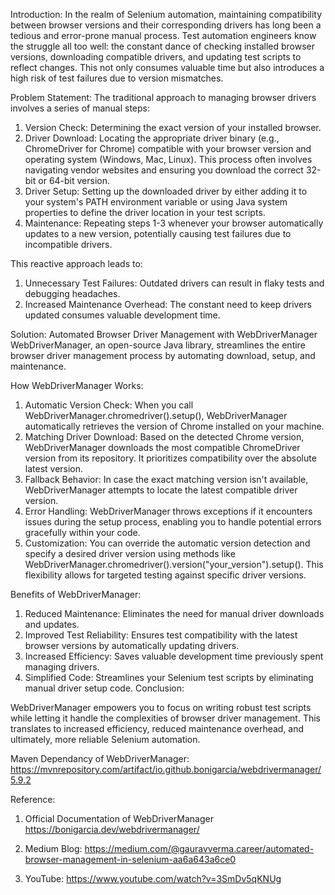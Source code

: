 
Introduction:
In the realm of Selenium automation, maintaining compatibility between browser versions and their corresponding drivers has long been a tedious and error-prone manual process. Test automation engineers know the struggle all too well: the constant dance of checking installed browser versions, downloading compatible drivers, and updating test scripts to reflect changes. This not only consumes valuable time but also introduces a high risk of test failures due to version mismatches.


Problem Statement:
The traditional approach to managing browser drivers involves a series of manual steps:
1. Version Check: Determining the exact version of your installed browser.
2. Driver Download: Locating the appropriate driver binary (e.g., ChromeDriver for Chrome) compatible with your browser version and operating system (Windows, Mac, Linux). This process often involves navigating vendor websites and ensuring you download the correct 32-bit or 64-bit version.
3. Driver Setup: Setting up the downloaded driver by either adding it to your system's PATH environment variable or using Java system properties to define the driver location in your test scripts.
4. Maintenance: Repeating steps 1-3 whenever your browser automatically updates to a new version, potentially causing test failures due to incompatible drivers.

This reactive approach leads to:
1. Unnecessary Test Failures: Outdated drivers can result in flaky tests and debugging headaches.
2. Increased Maintenance Overhead: The constant need to keep drivers updated consumes valuable development time.

Solution: Automated Browser Driver Management with WebDriverManager
WebDriverManager, an open-source Java library, streamlines the entire browser driver management process by automating download, setup, and maintenance.

How WebDriverManager Works:
1. Automatic Version Check: When you call WebDriverManager.chromedriver().setup(), WebDriverManager automatically retrieves the version of Chrome installed on your machine.
2. Matching Driver Download: Based on the detected Chrome version, WebDriverManager downloads the most compatible ChromeDriver version from its repository. It prioritizes compatibility over the absolute latest version.
3. Fallback Behavior: In case the exact matching version isn't available, WebDriverManager attempts to locate the latest compatible driver version.
4. Error Handling: WebDriverManager throws exceptions if it encounters issues during the setup process, enabling you to handle potential errors gracefully within your code.
5. Customization: You can override the automatic version detection and specify a desired driver version using methods like WebDriverManager.chromedriver().version("your_version").setup(). This flexibility allows for targeted testing against specific driver versions.

Benefits of WebDriverManager:
1. Reduced Maintenance: Eliminates the need for manual driver downloads and updates.
2. Improved Test Reliability: Ensures test compatibility with the latest browser versions by automatically updating drivers.
3. Increased Efficiency: Saves valuable development time previously spent managing drivers.
4. Simplified Code: Streamlines your Selenium test scripts by eliminating manual driver setup code.
Conclusion:

WebDriverManager empowers you to focus on writing robust test scripts while letting it handle the complexities of browser driver management. This translates to increased efficiency, reduced maintenance overhead, and ultimately, more reliable Selenium automation.

Maven Dependancy of WebDriverManager: https://mvnrepository.com/artifact/io.github.bonigarcia/webdrivermanager/5.9.2

Reference:
1. Official Documentation of WebDriverManager
https://bonigarcia.dev/webdrivermanager/

2. Medium Blog: https://medium.com/@gauravverma.career/automated-browser-management-in-selenium-aa6a643a6ce0
3. YouTube: https://www.youtube.com/watch?v=3SmDv5qKNUg
